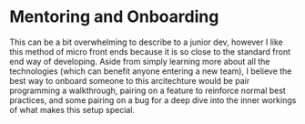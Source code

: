 # Mentoring and Onboarding

This can be a bit overwhelming to describe to a junior dev, however I like this method of micro front ends because it is so close to the standard front end way of developing. Aside from simply learning more about all the technologies (which can benefit anyone entering a new team), I believe the best way to onboard someone to this arcitechture would be pair programming a walkthrough, pairing on a feature to reinforce normal best practices, and some pairing on a bug for a deep dive into the inner workings of what makes this setup special.
